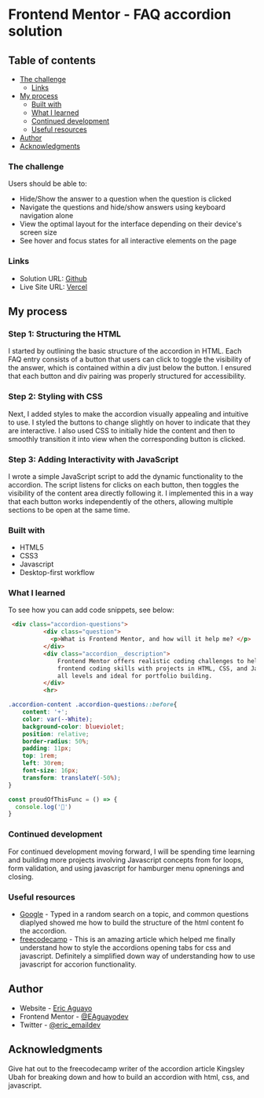 # Frontend Mentor - FAQ accordion solution


## Table of contents

- [The challenge](#the-challenge)
  - [Links](#links)
- [My process](#my-process)
  - [Built with](#built-with)
  - [What I learned](#what-i-learned)
  - [Continued development](#continued-development)
  - [Useful resources](#useful-resources)
- [Author](#author)
- [Acknowledgments](#acknowledgments)


### The challenge

Users should be able to:

- Hide/Show the answer to a question when the question is clicked
- Navigate the questions and hide/show answers using keyboard navigation alone
- View the optimal layout for the interface depending on their device's screen size
- See hover and focus states for all interactive elements on the page


### Links

- Solution URL: [Github](https://github.com/EAguayodev/faq-accordion)
- Live Site URL: [Vercel](https://faq-accordion-umber-beta.vercel.app/)

## My process

### Step 1: Structuring the HTML
I started by outlining the basic structure of the accordion in HTML. Each FAQ entry consists of a button that users can click to toggle the visibility of the answer, which is contained within a div just below the button. I ensured that each button and div pairing was properly structured for accessibility.

### Step 2: Styling with CSS
Next, I added styles to make the accordion visually appealing and intuitive to use. I styled the buttons to change slightly on hover to indicate that they are interactive. I also used CSS to initially hide the content and then to smoothly transition it into view when the corresponding button is clicked.

### Step 3: Adding Interactivity with JavaScript
I wrote a simple JavaScript script to add the dynamic functionality to the accordion. The script listens for clicks on each button, then toggles the visibility of the content area directly following it. I implemented this in a way that each button works independently of the others, allowing multiple sections to be open at the same time.


### Built with

- HTML5
- CSS3
- Javascript
- Desktop-first workflow


### What I learned



To see how you can add code snippets, see below:

```html
 <div class="accordion-questions">
          <div class="question">
            <p>What is Frontend Mentor, and how will it help me? </p>
          </div>
          <div class="accordion__description">
              Frontend Mentor offers realistic coding challenges to help developers improve their
              frontend coding skills with projects in HTML, CSS, and JavaScript. It's suitable for
              all levels and ideal for portfolio building.
          </div>
          <hr>
```
```css
.accordion-content .accordion-questions::before{
    content: '+';
    color: var(--White);
    background-color: blueviolet;
    position: relative;
    border-radius: 50%;
    padding: 11px;
    top: 1rem;
    left: 30rem;
    font-size: 16px;
    transform: translateY(-50%);
}
```
```js
const proudOfThisFunc = () => {
  console.log('🎉')
}
```

### Continued development

For continued development moving forward, I will be spending time learning and building more projects involving Javascript concepts from for loops, form validation, and using javascript for hamburger menu opnenings and closing.


### Useful resources

- [Google](https://www.google.com) - Typed in a random search on a topic, and common questions diaplyed showed me how to build the structure of the html content fo the accordion.
- [freecodecamp](https://www.freecodecamp.org/news/build-an-accordion-menu-using-html-css-and-javascript/) - This is an amazing article which helped me finally understand how to style the accordions opening tabs for css and javascript. Definitely a simplified down way of understanding how to use javascript for accorion functionality.


## Author

- Website - [Eric Aguayo](https://www.ericaguayo.com)
- Frontend Mentor - [@EAguayodev](https://www.frontendmentor.io/profile/EAguayodev)
- Twitter - [@eric_emaildev](https://www.twitter.com/eric_emaildev)

## Acknowledgments

Give hat out to the freecodecamp writer of the accordion article Kingsley Ubah for breaking down and how to build an accordion with html, css, and javascript.
